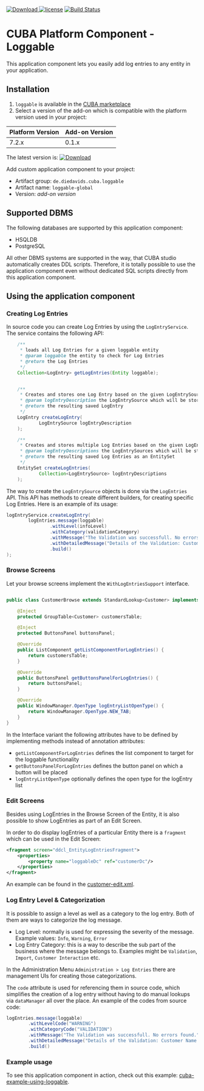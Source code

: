 [ ![Download](https://api.bintray.com/packages/mariodavid/cuba-components/cuba-component-loggable/images/download.svg) ](https://bintray.com/mariodavid/cuba-components/cuba-component-loggable/_latestVersion)
[![license](https://img.shields.io/badge/license-Apache%20License%202.0-blue.svg?style=flat)](http://www.apache.org/licenses/LICENSE-2.0)
[![Build Status](https://travis-ci.org/mariodavid/cuba-component-loggable.svg?branch=master)](https://travis-ci.org/mariodavid/cuba-component-loggable)

# CUBA Platform Component - Loggable

This application component lets you easily add log entries to any entity in your application.


## Installation

1. `loggable` is available in the [CUBA marketplace](https://www.cuba-platform.com/marketplace)
2. Select a version of the add-on which is compatible with the platform version used in your project:

| Platform Version | Add-on Version |
| ---------------- | -------------- |
| 7.2.x            | 0.1.x          |


The latest version is: [ ![Download](https://api.bintray.com/packages/mariodavid/cuba-components/cuba-component-loggable/images/download.svg) ](https://bintray.com/mariodavid/cuba-components/cuba-component-loggable/_latestVersion)

Add custom application component to your project:

* Artifact group: `de.diedavids.cuba.loggable`
* Artifact name: `loggable-global`
* Version: *add-on version*


## Supported DBMS

The following databases are supported by this application component:

* HSQLDB
* PostgreSQL

All other DBMS systems are supported in the way, that CUBA studio automatically creates DDL scripts.
Therefore, it is totally possible to use the application component even without dedicated SQL scripts directly from this application component.

## Using the application component

### Creating Log Entries

In source code you can create Log Entries by using the `LogEntryService`. The service contains the following API:

```java
    /**
     * loads all Log Entries for a given loggable entity
     * @param loggable the entity to check for Log Entries
     * @return the Log Entries
     */
    Collection<LogEntry> getLogEntries(Entity loggable);


    /**
     * Creates and stores one Log Entry based on the given LogEntrySource
     * @param logEntryDescription the LogEntrySource which will be stored
     * @return the resulting saved LogEntry
     */
    LogEntry createLogEntry(
            LogEntrySource logEntryDescription
    );

    /**
     * Creates and stores multiple Log Entries based on the given LogEntrySource
     * @param logEntryDescriptions the LogEntrySources which will be stored
     * @return the resulting saved Log Entries as an EntitySet
     */
    EntitySet createLogEntries(
            Collection<LogEntrySource> logEntryDescriptions
    );
``` 

The way to create the `LogEntrySource` objects is done via the `LogEntries` API. This API has methods to create different builders, for creating specific Log Entries. Here is an example of its usage:

```java
logEntryService.createLogEntry(
        logEntries.message(loggable)
                .withLevel(infoLevel)
                .withCategory(validationCategory)
                .withMessage("The Validation was successfull. No errors found.")
                .withDetailedMessage("Details of the Validation: Customer Name = 'Homer Simpson'")
                .build()
);
```



### Browse Screens

Let your browse screens implement the `WithLogEntriesSupport` interface.

```java

public class CustomerBrowse extends StandardLookup<Customer> implements WithLogEntriesSupport {

    @Inject
    protected GroupTable<Customer> customersTable;

    @Inject
    protected ButtonsPanel buttonsPanel;

    @Override
    public ListComponent getListComponentForLogEntries() {
        return customersTable;
    }

    @Override
    public ButtonsPanel getButtonsPanelForLogEntries() {
        return buttonsPanel;
    }

    @Override
    public WindowManager.OpenType logEntryListOpenType() {
        return WindowManager.OpenType.NEW_TAB;
    }
}
```

In the Interface variant the following attributes have to be defined by implementing methods instead of annotation attributes:

* `getListComponentForLogEntries` defines the list component to target for the loggable functionality
* `getButtonsPanelForLogEntries` defines the button panel on which a button will be placed
* `logEntryListOpenType` optionally defines the open type for the logEntry list



### Edit Screens

Besides using LogEntries in the Browse Screen of the Entity, it is also possible to show LogEntries as part of an Edit Screen.

In order to do display logEntries of a particular Entity there is a `fragment` which can be used in the Edit Screen:

```xml
<fragment screen="ddcl_EntityLogEntriesFragment">
    <properties>
        <property name="loggableDc" ref="customerDc"/>
    </properties>
</fragment>
```

An example can be found in the [customer-edit.xml](https://github.com/mariodavid/cuba-example-using-loggable/blob/master/modules/web/src/com/company/ceua/web/customer/customer-edit.xml#L53).


### Log Entry Level & Categorization

It is possible to assign a level as well as a category to the log entry. Both of them are ways to categorize the log message.

* Log Level: normally is used for expressing the severity of the message. Example values: `Info`, `Warning`, `Error`
* Log Entry Category: this is a way to describe the sub part of the business where the message belongs to. Examples might be `Validation`, `Import`, `Customer Interaction` etc.

In the Administration Menu `Administration > Log Entries` there are management UIs for creating those categorizations.

The `code` attribute is used for referencing them in source code, which simplifies the creation of a log entry without having to do manual lookups via `dataManager` all over the place. An example of the codes from source code: 

````java
logEntries.message(loggable)
        .withLevelCode("WARNING")
        .withCategoryCode("VALIDATION")
        .withMessage("The Validation was successfull. No errors found.")
        .withDetailedMessage("Details of the Validation: Customer Name = 'Homer Simpson'")
        .build()
````

### Example usage
To see this application component in action, check out this example: [cuba-example-using-loggable](https://github.com/mariodavid/cuba-example-using-loggable).